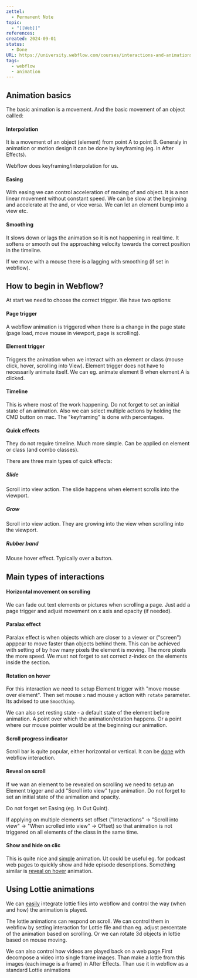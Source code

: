 ```yaml
---
zettel:
  - Permanent Note
topic:
  - "[[Web]]"
references: 
created: 2024-09-01
status:
  - Done
URL: https://university.webflow.com/courses/interactions-and-animations-course
tags:
  - webflow
  - animation
---
```

## Animation basics

The basic animation is a movement. And the basic movement of an object callled:
#### Interpolation
It is a movement of an object (element) from point A to point B.
Generaly in animation or motion design it can be done by keyframing (eg. in After Effects).

Webflow does keyframing/interpolation for us. 
#### Easing
With easing we can control acceleration of moving of and object. It is a non linear movement without constant speed.
We can be slow at the beginning and accelerate at the and, or vice versa. We can let an element bump into a view etc.

#### Smoothing
It slows down or lags the animation so it is not happening in real time. It softens or smooth out the approaching velocity towards the correct position in the timeline.

If we move with a mouse there is a lagging with smoothing (if set in webflow).
## How to begin in Webflow?

At start we need to choose the correct trigger. We have two options:
#### Page trigger
A webflow animation is triggered when there is a change in the page state (page load, move mouse in viewport, page is scrolling).

#### Element trigger
Triggers the animation when we interact with an element or class (mouse click, hover, scrolling into View).
Element trigger does not have to necessarily animate itself. We can eg. animate element B when element A is clicked.

#### Timeline
This is where most of the work happening. Do not forget to set an initial state of an animation. Also we can select multiple actions by holding the CMD button on mac.
The "keyframing" is done with percentages.

#### Quick effects
They do not require timeline. Much more simple.
Can be applied on element or class (and combo classes).

There are three main types of quick effects:
##### Slide
Scroll into view action.
The slide happens when element scrolls into the viewport.
##### Grow
Scroll into view action.
They are growing into the view when scrolling into the viewport.
##### Rubber band
Mouse hover effect. Typically over a button.

## Main types of interactions

#### Horizontal movement on scrolling
We can fade out text elements or pictures when scrolling a page.
Just add a page trigger and adjust movement on x axis and opacity (if needed).
#### Paralax effect
Paralax effect is when objects which are closer to a viewer or ("screen") apppear to move faster than objects behind them.
This can be achieved with setting of by how many pixels the element is moving. The more pixels the more speed.
We must not forget to set correct z-index on the elements inside the section.

#### Rotation on hover
For this interaction we need to setup Element trigger with "move mouse over element".
Then set mouse `x` nad mouse `y` action with `rotate` parameter.
Its advised to use `Smoothing`.

We can also set resting state - a default state of the element before animation. A point over which the animation/rotation happens. Or a point where our mouse pointer would be at the beginning our animation.
#### Scroll progress indicator
Scroll bar is quite popular, either horizontal or vertical. It can be [done](https://university.webflow.com/course-lesson/scroll-progress-indicator) with webflow interaction.
#### Reveal on scroll
If we wan an element to be revealed on scrolling we need to setup an Element trigger and add "Scroll into view" type animation. Do not forget to set an initial state of the animation and opacity.

Do not forget set Easing (eg. In Out Quint).

If applying on multiple elements set offset ("Interactions" → "Scroll into view" → "When scrolled into view" → Offset) so that animation is not triggered on all elements of the class in the same time.
####  Show and hide on clic
This is quite nice and [simple](https://university.webflow.com/course-lesson/show-and-hide-elements-on-click) animation. Ut could be useful eg. for podcast web pages to quickly show and hide episode descriptions. Something similar is [reveal on hover](https://university.webflow.com/course-lesson/reveal-elements-on-hover) animation.

## Using Lottie animations
We can [easily]([https://university.webflow.com/course-lesson/page-load-animation](https://university.webflow.com/course-lesson/page-load-animation)) integrate lottie files into webflow and control the way (when and how) the animation is played. 

The lottie animations can respond on scroll. We can control them in webflow by setting interaction for Lottie file and than eg. adjust percentate of the animation based on scrolling. Or we can rotate 3d objects in lottie based on mouse moving.

We can also control how videos are played back on a web page.First decompose a video into single frame images. Than make a lottie from this images (each image is a frame) in After Effects. Than use it in webflow as a standard Lottie animations